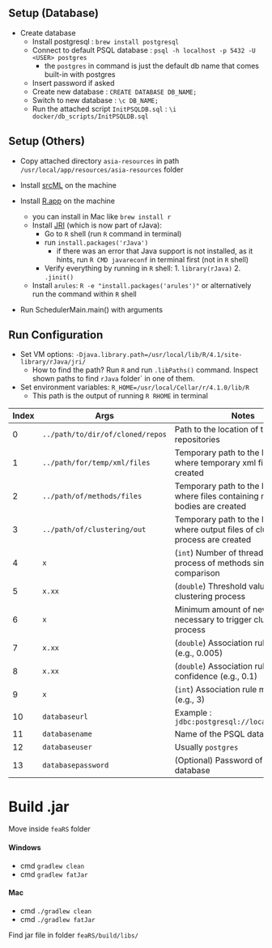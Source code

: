 ## Setup (Database)
- Create database
  - Install postgresql : `brew install postgresql`
  - Connect to default PSQL database : `psql -h localhost -p 5432 -U <USER> postgres`
    - the `postgres` in command is just the default db name that comes built-in with postgres
  - Insert password if asked 
  - Create new database : `CREATE DATABASE DB_NAME;` 
  - Switch to new database : `\c DB_NAME;` 
  - Run the attached script `InitPSQLDB.sql` : `\i docker/db_scripts/InitPSQLDB.sql` 

## Setup (Others)
- Copy attached directory `asia-resources` in path `/usr/local/app/resources/asia-resources` folder
- Install [srcML](https://www.srcml.org/#download) on the machine
- Install [R.app](https://cran.r-project.org/bin/macosx/) on the machine
  - you can install in Mac like `brew install r`
  - Install [JRI](https://www.rforge.net/JRI/) (which is now part of rJava):
    - Go to `R` shell (run `R` command in terminal)
    - run `install.packages('rJava')`
      - if there was an error that Java support is not installed, as it hints, run `R CMD javareconf` in terminal first (not in `R` shell)
    - Verify everything by running in `R` shell: 1. `library(rJava)` 2. `.jinit()`
  - Install `arules`: `R -e "install.packages('arules')"` or alternatively run the command within `R` shell
  

- Run SchedulerMain.main() with arguments

## Run Configuration
- Set VM options: `-Djava.library.path=/usr/local/lib/R/4.1/site-library/rJava/jri/`
  - How to find the path? Run `R` and run `.libPaths()` command. Inspect shown paths to find `rJava` folder` in one of them.
- Set environment variables: `R_HOME=/usr/local/Cellar/r/4.1.0/lib/R`
  - This path is the output of running `R RHOME` in terminal
  
| Index | Args | Notes |
|-------|--------|-------|
| 0 | `../path/to/dir/of/cloned/repos` | Path to the location of the cloned repositories |
| 1 | `../path/for/temp/xml/files`     | Temporary path to the location where temporary xml files are created |
| 2 | `../path/of/methods/files`       | Temporary path to the location where files containing methods bodies are created  |
| 3 | `../path/of/clustering/out`      | Temporary path to the location where output files of clustering process are created |
| 4 | `x`                              | (`int`) Number of threads used for process of methods similarity comparison |
| 5 | `x.xx`                           | (`double`) Threshold value for clustering process |
| 6 | `x`                              | Minimum amount of new methods necessary to trigger clustering process |
| 7 | `x.xx`                           | (`double`) Association rule support (e.g., 0.005)|
| 8 | `x.xx`                           | (`double`) Association rule confidence (e.g., 0.1)|
| 9 | `x`                              | (`int`) Association rule max length (e.g., 3)|
| 10 | `databaseurl`                   | Example : `jdbc:postgresql://localhost:5432/` |
| 11 | `databasename`                  | Name of the PSQL database |
| 12 | `databaseuser`                  | Usually `postgres` |
| 13 | `databasepassword`              | (Optional) Password of the PSQL database |

# Build .jar
Move inside `feaRS` folder
#### Windows 
- cmd `gradlew clean`
- cmd `gradlew fatJar`
#### Mac
- cmd `./gradlew clean`
- cmd `./gradlew fatJar`

Find jar file in folder `feaRS/build/libs/`
